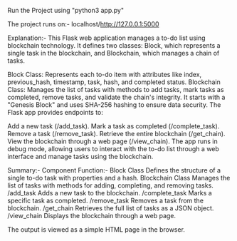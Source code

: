 Run the Project using "python3 app.py" 

The project runs on:-
  localhost/http://127.0.0.1:5000

Explanation:-
This Flask web application manages a to-do list using blockchain technology. It defines two classes: Block, which represents a single task in the blockchain, and Blockchain, which manages a chain of tasks.

Block Class: Represents each to-do item with attributes like index, previous_hash, timestamp, task, hash, and completed status.
Blockchain Class: Manages the list of tasks with methods to add tasks, mark tasks as completed, remove tasks, and validate the chain's integrity. It starts with a "Genesis Block" and uses SHA-256 hashing to ensure data security.
The Flask app provides endpoints to:

Add a new task (/add_task).
Mark a task as completed (/complete_task).
Remove a task (/remove_task).
Retrieve the entire blockchain (/get_chain).
View the blockchain through a web page (/view_chain).
The app runs in debug mode, allowing users to interact with the to-do list through a web interface and manage tasks using the blockchain.

Summary:-
Component	Function:-
Block Class	Defines the structure of a single to-do task with properties and a hash.
Blockchain Class	Manages the list of tasks with methods for adding, completing, and removing tasks.
/add_task	Adds a new task to the blockchain.
/complete_task	Marks a specific task as completed.
/remove_task	Removes a task from the blockchain.
/get_chain	Retrieves the full list of tasks as a JSON object.
/view_chain	Displays the blockchain through a web page.

The output is viewed as a simple HTML page in the browser. 
